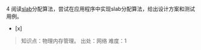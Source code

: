 4
阅读[slab](http://en.wikipedia.org/wiki/Slab_allocation)分配算法，尝试在应用程序中实现slab分配算法，给出设计方案和测试用例。
- [x]  

> 知识点：物理内存管理。
> 出处：网络
> 难度：1
> 
